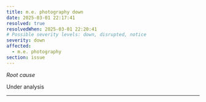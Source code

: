 ```yaml
---
title: m.e. photography down
date: 2025-03-01 22:17:41
resolved: true
resolvedWhen: 2025-03-01 22:20:41
# Possible severity levels: down, disrupted, notice
severity: down
affected:
  - m.e. photography
section: issue
---
```


*Root cause*

Under analysis

---


